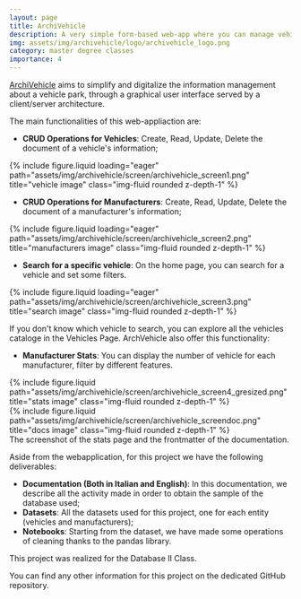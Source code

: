 ```yaml
---
layout: page
title: ArchiVehicle
description: A very simple form-based web-app where you can manage vehicles info.
img: assets/img/archivehicle/logo/archivehicle_logo.png
category: master degree classes
importance: 4
---
```


<a href="https://github.com/Tensa53/archivehicle">ArchiVehicle</a> aims to simplify and digitalize the
information management about a vehicle park, through a graphical user interface served by a client/server architecture.

The main functionalities of this web-appliaction are:

- **CRUD Operations for Vehicles**: Create, Read, Update, Delete the document of a vehicle's information;
<div class="row">
    <div class="col-sm mt-3 mt-md-0">
        {% include figure.liquid loading="eager" path="assets/img/archivehicle/screen/archivehicle_screen1.png" 
            title="vehicle image" class="img-fluid rounded z-depth-1" %}
    </div>
</div>

- **CRUD Operations for Manufacturers**: Create, Read, Update, Delete the document of a manufacturer's information;
<div class="row">
    <div class="col-sm mt-3 mt-md-0">
        {% include figure.liquid loading="eager" path="assets/img/archivehicle/screen/archivehicle_screen2.png" 
            title="manufacturers image" class="img-fluid rounded z-depth-1" %}
    </div>
</div>

- **Search for a specific vehicle**: On the home page, you can search for a vehicle and set some filters.
<div class="row">
    <div class="col-sm mt-3 mt-md-0">
        {% include figure.liquid loading="eager" path="assets/img/archivehicle/screen/archivehicle_screen3.png" 
            title="search image" class="img-fluid rounded z-depth-1" %}
    </div>
</div>

If you don't know which vehicle to search, you can explore all the vehicles cataloge in the Vehicles Page.
ArchVehicle also offer this functionality:

- **Manufacturer Stats**: You can display the number of vehicle for each manufacturer, filter by different features.

<div class="row justify-content-sm-center">
    <div class="col-sm-8 mt-3 mt-md-0">
        {% include figure.liquid path="assets/img/archivehicle/screen/archivehicle_screen4_gresized.png" 
            title="stats image" class="img-fluid rounded z-depth-1" %}
    </div>
    <div class="col-sm-4 mt-3 mt-md-0">
        {% include figure.liquid path="assets/img/archivehicle/screen/archivehicle_screendoc.png" 
            title="docs image" class="img-fluid rounded z-depth-1" %}
    </div>
</div>
<div class="caption">
    The screenshot of the stats page and the frontmatter of the documentation.
</div>

Aside from the webapplication, for this project we have the following deliverables:

- **Documentation (Both in Italian and English)**: In this documentation, we describe all the activity made in order to
  obtain the sample of the database used;
- **Datasets**: All the datasets used for this project, one for each entity (vehicles and manufacturers);
- **Notebooks**: Starting from the dataset, we have made some operations of cleaning thanks to the pandas library.

This project was realized for the Database II Class.

You can find any other information for this project on the dedicated GitHub repository.

